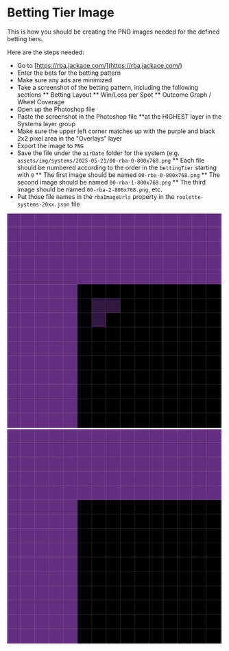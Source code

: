 # Betting Tier Image

This is how you should be creating the PNG images needed for the defined betting tiers.

Here are the steps needed:

* Go to [https://rba.jackace.com/](https://rba.jackace.com/)
* Enter the bets for the betting pattern
* Make sure any ads are minimized
* Take a screenshot of the betting pattern, including the following sections
** Betting Layout
** Win/Loss per Spot
** Outcome Graph / Wheel Coverage
* Open up the Photoshop file
* Paste the screenshot in the Photoshop file **at the HIGHEST layer in the Systems layer group
* Make sure the upper left corner matches up with the purple and black 2x2 pixel area in the "Overlays" layer
* Export the image to `PNG`
* Save the file under the `airDate` folder for the system (e.g. `assets/img/systems/2025-05-21/00-rba-0-800x768.png`
** Each file should be numbered according to the order in the `bettingTier` starting with `0`
** The first image should be named `00-rba-0-800x768.png`
** The second image should be named `00-rba-1-800x768.png`
** The third image should be named `00-rba-2-800x768.png`, etc.
* Put those file names in the `rbaImageUrls` property in the `roulette-systems-20xx.json` file

![Misaligned Layer](img/system-image-010-misaligned-500x500.jpg)
![Aligned Layer](img/system-image-020-aligned-500x500.jpg)
